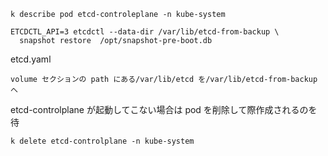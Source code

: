 ```
k describe pod etcd-controleplane -n kube-system
```

```
ETCDCTL_API=3 etcdctl --data-dir /var/lib/etcd-from-backup \
  snapshot restore  /opt/snapshot-pre-boot.db
```

etcd.yaml

```
volume セクションの path にある/var/lib/etcd を/var/lib/etcd-from-backup へ
```

etcd-controlplane が起動してこない場合は pod を削除して際作成されるのを待

```
k delete etcd-controlplane -n kube-system
```
